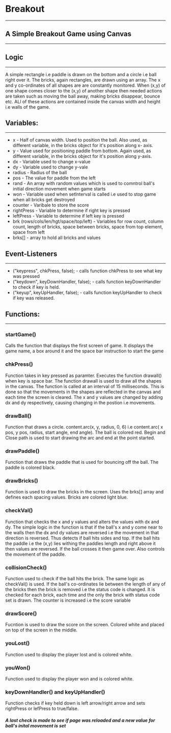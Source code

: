 # Breakout
***
## A Simple Breakout Game using Canvas
***
## Logic
***
A simple rectangle i.e paddle is drawn on the bottom and a circle i.e ball right over it. The bricks, again rectangles, are drawn using an array. The x and y co-ordinates of all shapes are are constantly monitored. When (x,y) of one shape comes closer to the (x,y) of another shape then needed actions are taken such as moving the ball away, making bricks disappear, bounce etc. ALl of these actions are contained inside the canvas width and height i.e walls of the game. 
## Variables:
***
*  x - Half of canvas width. Used to position the ball. Also used, as different variable, in the bricks object for it's position along x- axis.  
*  y - Value used for positioning paddle from bottom. Again used, as different variable, in the bricks object for it's position along y-axis. 
*  dx - Variable used to change x-value
*  dy - Variable used to change y-vale 
*  radius - Radius of the ball  
*  pos - The value for paddle from the left  
*  rand - An array with random values which is used to comntrol ball's initial direction movement when game starts  
*  won - Variable used when setInterval is called i.e used to stop game when all bricks get destroyed
*  counter - Varibale to store the score
*  rightPress - Variable to determine if right key is pressed
*  leftPress - Variable to determine if left key is pressed
*  brk (rows/cols/len/hgt/space/top/left) - Variables for row count, column count, length of bricks, space between bricks, space from top element, space from left
*  brks[] - array to hold all bricks and values

## Event-Listeners
***
* ("keypress", chkPress, false); - calls function chkPress to see what key was pressed
* ("keydown", keyDownHandler, false); - calls function keyDownHandler to check if key is held.
* ("keyup", keyUpHandler, false); - calls function keyUpHandler to check if key was released.

## Functions:
***
### startGame()
Calls the function that displays the first screen of game. It displays the game name, a box around it and the space bar instruction to start the game
### chkPress() 
Function takes in key pressed as paramter. Executes the function drawall() when key is space bar. The function drawall is used to draw all the shapes in the canvas. The function is called at an interval of 15 milliseconds. This is done so that the movements in the shapes are reflected in the canvas and each time the screen is cleared. The x and y values are changed by adding dx and dy respectively, causing changing in the postion i.e movements. 
### drawBall()
Function that draws a circle. content.arc(x, y, radius, 0, 6) i.e content.arc( x pos, y pos, radius, start angle, end angle). The ball is colored red. Begin and Close path is used to start drawing the arc and end at the point started.
### drawPaddle()
Function that draws the paddle that is used for bouncing off the ball. The paddle is colored black.
### drawBricks()
Function is used to draw the bricks in the screen. Uses the brks[] array and defines each spacing values. Bricks are colored light blue.
### checkVal()
Function that checks the x and y values and alters the values with dx and dy. The simple logic in the function is that if the ball's x and y come near to the walls then the dx and dy values are reversed i.e the movement in that direction is reversed. Thus detects if ball hits sides and top. If the ball hits the paddle i.e the (x,y) lies withing the paddles length and right above it then values are reversed. If the ball crosses it then game over. Also controls the movement of the paddle. 
### collisionCheck() 
Function used to check if the ball hits the brick. The same logic as checkVal() is used. If the ball's co-ordinates lie between the length of any of the bricks then the brick is removed i.e the status code is changed. It is checked for each brick, each time and the only the brick with status code set is drawn. The counter is increased i.e the score variable
### drawScore()
Fucntion is used to draw the score on the screen. Colored white and placed on top of the screen in the middle.
### youLost()
Function used to display the player lost and is colored white.
### youWon()
Function used to display the player won and is colored white.
### keyDownHandler() and keyUpHandler()
Function checks if key held down is left arrow/right arrow and sets rightPress or lefPress to true/false.

##### A last check is made to see if page was reloaded and a new value for ball's inital movement is set
